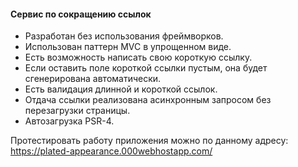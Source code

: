 <h4>Сервис по сокращению ссылок</h4>
<ul>
    <li>Разработан без использования фреймворков.</li>
    <li>Использован паттерн MVC в упрощенном виде.</li>
    <li>Есть возможность написать свою короткую ссылку.</li>
    <li>Если оставить поле короткой ссылки пустым, она будет сгенерирована автоматически.</li>
    <li>Есть валидация длинной и короткой ссылок.</li>
    <li>Отдача ссылки реализована асинхронным запросом без перезагрузки страницы.</li>
    <li>Автозагрузка PSR-4.</li>
</ul>
Протестировать работу приложения можно по данному адресу:
<a href = 'https://plated-appearance.000webhostapp.com/'>https://plated-appearance.000webhostapp.com/</a>
